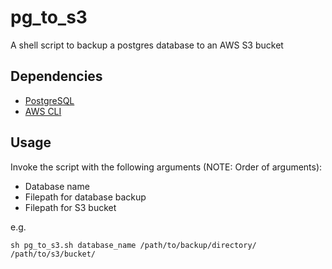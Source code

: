 # pg_to_s3

A shell script to backup a postgres database to an AWS S3 bucket

## Dependencies

* [PostgreSQL](https://www.postgresql.org/)
* [AWS CLI](https://docs.aws.amazon.com/cli/latest/userguide/install-cliv2.html)

## Usage

Invoke the script with the following arguments (NOTE: Order of arguments):

* Database name
* Filepath for database backup
* Filepath for S3 bucket

e.g.

`sh pg_to_s3.sh database_name /path/to/backup/directory/ /path/to/s3/bucket/`